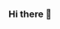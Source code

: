 ### Hi there 👋

<!--
**Karatekid38/Karatekid38** is a ✨ _special_ ✨ repository because its `README.md` (this file) appears on your GitHub profile.

Here are some ideas to get you started:

- 🔭 I’m currently working on high school
- 🌱 I’m currently learning required material to graduate high school
- 👯 I’m looking to collaborate on school projects
- 🤔 I’m looking for help with high school
- 💬 Ask me about 3d printing
- 📫 How to reach me: <andrewfuller@ameritech.net>
- ⚡ Fun fact: there are more wheels than doors in the world.


<p align='center'> 

   <a href="https://github-readme-stats.vercel.app/api?username=yourusername&show_icons=true&count_private=true"> 

       <img height=150 src="https://github-readme-stats.vercel.app/api?username=Karatekid38&show_icons=true&count_private=true"/> 

   </a> 

   <a href="https://github.com/yourusername/github-readme-stats"> 

       <img height=150 src="https://github-readme-stats.vercel.app/api/top-langs/?username=Karatekid38&layout=compact"/> 

   </a> 

</p> 

<p align='center'> 

   <a href="https://www.linkedin.com/in/andrew-fuller-72017b30b/"> 

       <img src="https://img.shields.io/badge/linkedin-%230077B5.svg?&style=for-the-badge&logo=linkedin&logoColor=white"/> 

   </a> 

   <a href="https://t.me/yourchannel"> 

       <img src="https://img.shields.io/badge/Telegram-2CA5E0?style=for-the-badge&logo=telegram&logoColor=white"/> 

   </a> 

   📫 How to reach me: <a href='mailto:your.email@example.com'>your.email@example.com</a> 

</p> 
